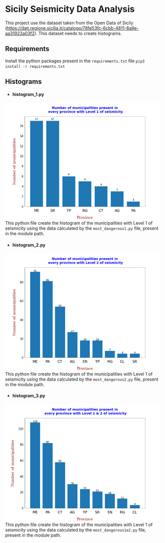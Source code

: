 # Sicily Seismicity Data Analysis
This project use the dataset taken from the Open Data of Sicily (https://dati.regione.sicilia.it/catalogo/78fe53fc-6cbb-4811-8a9e-aa31923a03f2). This dataset needs to create histograms.

## Requirements
Install the python packages present in the `requirements.txt` file
`pip3 install -r requirements.txt`

## Histograms
- #### histogram_1.py
![](https://raw.githubusercontent.com/Gangelo99/Sismicita-Sicilia/main/histograms/histogram_1.png)
This python file create the histogram of the municipalities with Level 1 of seismicity using the data calculated by the `most_dangerous1.py` file, present in the module path. 

- #### histogram_2.py
![](https://raw.githubusercontent.com/Gangelo99/Sismicita-Sicilia/main/histograms/histogram_2.png)
This python file create the histogram of the municipalities with Level 1 of seismicity using the data calculated by the `most_dangerous2.py` file, present in the module path. 

- #### histogram_3.py
![](https://raw.githubusercontent.com/Gangelo99/Sismicita-Sicilia/main/histograms/histogram_3.png)
This python file create the histogram of the municipalities with Level 1 of seismicity using the data calculated by the `most_dangerous1e2.py` file, present in the module path. 
